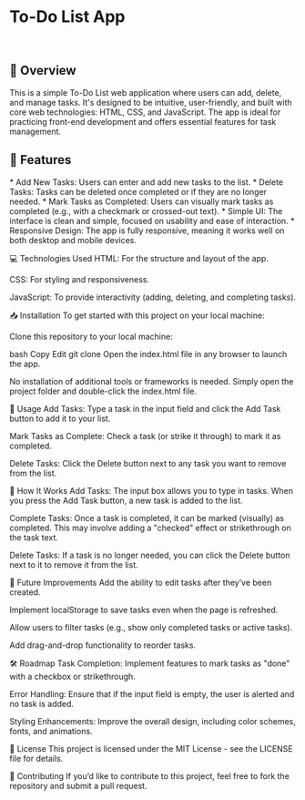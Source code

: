 <h1> To-Do List App </h1>
<br>

<h2>📖 Overview </h2>
<p>This is a simple To-Do List web application where users can add, delete, and manage tasks. It's designed to be intuitive, user-friendly, and built with core web technologies: HTML, CSS, and JavaScript. The app is ideal for practicing front-end development and offers essential features for task management.</p>

<h2> 🚀 Features </h2>
<p>
* Add New Tasks: Users can enter and add new tasks to the list.
* Delete Tasks: Tasks can be deleted once completed or if they are no longer needed.
* Mark Tasks as Completed: Users can visually mark tasks as completed (e.g., with a checkmark or crossed-out text).
* Simple UI: The interface is clean and simple, focused on usability and ease of interaction.
* Responsive Design: The app is fully responsive, meaning it works well on both desktop and mobile devices.</p>

💻 Technologies Used
HTML: For the structure and layout of the app.

CSS: For styling and responsiveness.

JavaScript: To provide interactivity (adding, deleting, and completing tasks).

📥 Installation
To get started with this project on your local machine:

Clone this repository to your local machine:

bash
Copy
Edit
git clone <repository-url>
Open the index.html file in any browser to launch the app.

No installation of additional tools or frameworks is needed. Simply open the project folder and double-click the index.html file.

📱 Usage
Add Tasks: Type a task in the input field and click the Add Task button to add it to your list.

Mark Tasks as Complete: Check a task (or strike it through) to mark it as completed.

Delete Tasks: Click the Delete button next to any task you want to remove from the list.

🔧 How It Works
Add Tasks: The input box allows you to type in tasks. When you press the Add Task button, a new task is added to the list.

Complete Tasks: Once a task is completed, it can be marked (visually) as completed. This may involve adding a "checked" effect or strikethrough on the task text.

Delete Tasks: If a task is no longer needed, you can click the Delete button next to it to remove it from the list.

🌱 Future Improvements
Add the ability to edit tasks after they’ve been created.

Implement localStorage to save tasks even when the page is refreshed.

Allow users to filter tasks (e.g., show only completed tasks or active tasks).

Add drag-and-drop functionality to reorder tasks.

🛠️ Roadmap
Task Completion: Implement features to mark tasks as "done" with a checkbox or strikethrough.

Error Handling: Ensure that if the input field is empty, the user is alerted and no task is added.

Styling Enhancements: Improve the overall design, including color schemes, fonts, and animations.

📝 License
This project is licensed under the MIT License - see the LICENSE file for details.

🤝 Contributing
If you’d like to contribute to this project, feel free to fork the repository and submit a pull request.
